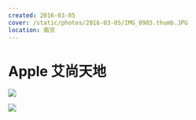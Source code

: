 ```yaml
---
created: 2016-03-05
cover: /static/photos/2016-03-05/IMG_0985.thumb.JPG
location: 南京
---
```


# Apple 艾尚天地

![](/static/photos/2016-03-05/IMG_0985.JPG)

![](/static/photos/2016-03-05/IMG_0986.JPG)
